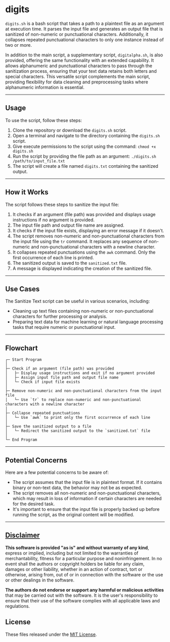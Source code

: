 # digits

`digits.sh` is a bash script that takes a path to a plaintext file as an argument at execution time. It parses the input file and generates an output file that is sanitized of non-numeric or punctuational characters. Additionally, it collapses repeated punctuational characters to only one instance instead of two or more.

In addition to the main script, a supplementary script, `digitalpha.sh`, is also provided, offering the same functionality with an extended capability. It allows alphanumeric and punctuational characters to pass through the sanitization process, ensuring that your text data retains both letters and special characters. This versatile script complements the main script, providing flexibility for data cleaning and preprocessing tasks where alphanumeric information is essential.

---

## Usage

To use the script, follow these steps:

1. Clone the repository or download the `digits.sh` script.
2. Open a terminal and navigate to the directory containing the `digits.sh` script.
3. Give execute permissions to the script using the command: `chmod +x digits.sh`
4. Run the script by providing the file path as an argument: `./digits.sh /path/to/input_file.txt`
5. The script will create a file named `digits.txt` containing the sanitized output.

---

## How it Works

The script follows these steps to sanitize the input file:

1. It checks if an argument (file path) was provided and displays usage instructions if no argument is provided.
2. The input file path and output file name are assigned.
3. It checks if the input file exists, displaying an error message if it doesn't.
4. The script removes non-numeric and non-punctuational characters from the input file using the `tr` command. It replaces any sequence of non-numeric and non-punctuational characters with a newline character.
5. It collapses repeated punctuations using the `awk` command. Only the first occurrence of each line is printed.
6. The sanitized output is saved to the `sanitized.txt` file.
7. A message is displayed indicating the creation of the sanitized file.

---

## Use Cases

The Sanitize Text script can be useful in various scenarios, including:

- Cleaning up text files containing non-numeric or non-punctuational characters for further processing or analysis.
- Preparing text data for machine learning or natural language processing tasks that require numeric or punctuational input.

---

## Flowchart
```
┌─ Start Program
│
├─ Check if an argument (file path) was provided
│   ├─ Display usage instructions and exit if no argument provided
│   ├─ Assign input file path and output file name
│   └─ Check if input file exists
│
├─ Remove non-numeric and non-punctuational characters from the input file
│   └─ Use `tr` to replace non-numeric and non-punctuational characters with a newline character
│
├─ Collapse repeated punctuations
│   └─ Use `awk` to print only the first occurrence of each line
│
├─ Save the sanitized output to a file
│   └─ Redirect the sanitized output to the `sanitized.txt` file
│
└─ End Program

```

---

## Potential Concerns

Here are a few potential concerns to be aware of:

- The script assumes that the input file is in plaintext format. If it contains binary or non-text data, the behavior may not be as expected.
- The script removes all non-numeric and non-punctuational characters, which may result in loss of information if certain characters are needed for the desired task.
- It's important to ensure that the input file is properly backed up before running the script, as the original content will be modified.

---

## [Disclaimer](DISCLAIMER)
**This software is provided "as is" and without warranty of any kind**, express or implied, including but not limited to the warranties of merchantability, fitness for a particular purpose and noninfringement. In no event shall the authors or copyright holders be liable for any claim, damages or other liability, whether in an action of contract, tort or otherwise, arising from, out of or in connection with the software or the use or other dealings in the software.

**The authors do not endorse or support any harmful or malicious activities** that may be carried out with the software. It is the user's responsibility to ensure that their use of the software complies with all applicable laws and regulations.

## License

These files released under the [MIT License](LICENSE).
